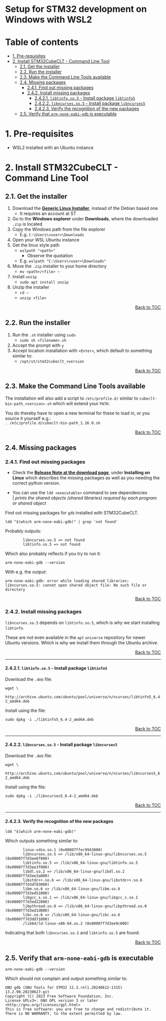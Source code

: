 <!-- Recommended: Use VSCode and the extension 'Markdown All in One' to edit -->

<!-- omit in toc -->
# Setup for STM32 development on Windows with WSL2

<!-- omit in toc -->
# Table of contents

- [1. Pre-requisites](#1-pre-requisites)
- [2. Install STM32CubeCLT - Command Line Tool](#2-install-stm32cubeclt---command-line-tool)
  - [2.1. Get the installer](#21-get-the-installer)
  - [2.2. Run the installer](#22-run-the-installer)
  - [2.3. Make the Command Line Tools available](#23-make-the-command-line-tools-available)
  - [2.4. Missing packages](#24-missing-packages)
    - [2.4.1. Find out missing packages](#241-find-out-missing-packages)
    - [2.4.2. Install missing packages](#242-install-missing-packages)
      - [2.4.2.1. `libtinfo.so.5` - Install package `libtinfo5`](#2421-libtinfoso5---install-package-libtinfo5)
      - [2.4.2.2. `libncurses.so.5` - Install package `libncurses5`](#2422-libncursesso5---install-package-libncurses5)
      - [2.4.2.3. Verify the recognition of the new packages](#2423-verify-the-recognition-of-the-new-packages)
  - [2.5. Verify that `arm-none-eabi-gdb` is executable](#25-verify-that-arm-none-eabi-gdb-is-executable)

# 1. Pre-requisites

- WSL2 installed with an Ubuntu instance

# 2. Install STM32CubeCLT - Command Line Tool

## 2.1. Get the installer

1. Download the [**Generic Linux Installer**](https://www.st.com/en/development-tools/stm32cubeclt.html), instead of the Debian based one
   - It requires an account at ST
2. Go to the **Windows explorer** under **Downloads**, where the downloaded `.zip` is located
3. Copy the Windows path from the file explorer
   - E.g. `C:\Users\<user>\Downloads`
4. Open your WSL Ubuntu instance
5. Get the linux style path
   - `wslpath "<path>"`
       - Observe the quotation
   - E.g. `wslpath "C:\Users\<user>\Downloads"`
6. Move the `.zip` installer to your home directory
   - `mv <path>/<file> ~`
7. Install `unzip`
   - `sudo apt install unzip`
8. Unzip the installer
   - `cd ~`
   - `unzip <file>`

<div align="right">
  <a href="#table-of-contents">Back to TOC</a>
</div>

## 2.2. Run the installer

1. Run the `.sh` installer using `sudo`
   - `sudo sh <filename>.sh`
2. Accept the prompt with `y`
3. Accept location installation with `<Enter>`, which default to something similar to:
   - `/opt/st/stm32cubeclt_<version`

<div align="right">
  <a href="#table-of-contents">Back to TOC</a>
</div>

## 2.3. Make the Command Line Tools available

The installation will also add a script to `/etc/profile.d/` similar to `cubeclt-bin-path_<version>.sh` which will extend your `PATH`.

You do thereby have to open a new terminal for these to load in, or you source it yourself e.g.:\
`. /etc/profile.d/cubeclt-bin-path_1.16.0.sh`

<div align="right">
  <a href="#table-of-contents">Back to TOC</a>
</div>

## 2.4. Missing packages

### 2.4.1. Find out missing packages

* Check the [**Release Note at the download page**](https://developer.arm.com/downloads/-/arm-gnu-toolchain-downloads), under **Installing on Linux** which describes the missing packages as well as you needing the correct python version.

* You can use the `ldd <executable>` command to see dependencies\
| *prints the shared objects (shared libraries) required by each program or shared object*

Find out missing packages for `gdb` installed with STM32CubeCLT.

`ldd "$(which arm-none-eabi-gdb)" | grep 'not found'`

Probably outputs:

```text
        libncurses.so.5 => not found
        libtinfo.so.5 => not found
```

Which also probably reflects if you try to run it:

```shell
arm-none-eabi-gdb --version
```

With e.g. the output:

```text
arm-none-eabi-gdb: error while loading shared libraries: libncurses.so.5: cannot open shared object file: No such file or directory
```

<div align="right">
  <a href="#table-of-contents">Back to TOC</a>
</div>

### 2.4.2. Install missing packages

`libncurses.so.5` depends on `libtinfo.so.5`, which is why we start installing `libtinfo`.

These are not even available in the `apt` `universe` repository for newer Ubuntu versions. Which is why we install them through the Ubuntu archive.

<div align="right">
  <a href="#table-of-contents">Back to TOC</a>
</div>

---

#### 2.4.2.1. `libtinfo.so.5` - Install package `libtinfo5`

Download the `.deb` file:

```shell
wget \
    http://archive.ubuntu.com/ubuntu/pool/universe/n/ncurses/libtinfo5_6.4-2_amd64.deb
```

Install using the file:

```shell
sudo dpkg -i ./libtinfo5_6.4-2_amd64.deb
```

<div align="right">
  <a href="#table-of-contents">Back to TOC</a>
</div>

---

#### 2.4.2.2. `libncurses.so.5` - Install package `libncurses5`


Download the `.deb` file:

```shell
wget \
    http://archive.ubuntu.com/ubuntu/pool/universe/n/ncurses/libncurses5_6.4-2_amd64.deb
```

Install using the file:

```shell
sudo dpkg -i ./libncurses5_6.4-2_amd64.deb
```

<div align="right">
  <a href="#table-of-contents">Back to TOC</a>
</div>

---

#### 2.4.2.3. Verify the recognition of the new packages

```shell
ldd "$(which arm-none-eabi-gdb)"
```

Which outputs something similar to:

```text
        linux-vdso.so.1 (0x00007ffec9943000)
        libncurses.so.5 => /lib/x86_64-linux-gnu/libncurses.so.5 (0x00007f7d3ee6f000)
        libtinfo.so.5 => /lib/x86_64-linux-gnu/libtinfo.so.5 (0x00007f7d3ee3f000)
        libdl.so.2 => /lib/x86_64-linux-gnu/libdl.so.2 (0x00007f7d3ee3a000)
        libstdc++.so.6 => /lib/x86_64-linux-gnu/libstdc++.so.6 (0x00007f7d3df83000)
        libm.so.6 => /lib/x86_64-linux-gnu/libm.so.6 (0x00007f7d3ed51000)
        libgcc_s.so.1 => /lib/x86_64-linux-gnu/libgcc_s.so.1 (0x00007f7d3ed22000)
        libpthread.so.0 => /lib/x86_64-linux-gnu/libpthread.so.0 (0x00007f7d3ed1d000)
        libc.so.6 => /lib/x86_64-linux-gnu/libc.so.6 (0x00007f7d3dd71000)
        /lib64/ld-linux-x86-64.so.2 (0x00007f7d3ee9c000)
```

Indicating that both `libncurses.so.5` and `libtinfo.so.5` are found.

<div align="right">
  <a href="#table-of-contents">Back to TOC</a>
</div>

## 2.5. Verify that `arm-none-eabi-gdb` is executable

```shell
arm-none-eabi-gdb --version
```

Which should not complain and output something similar to:

```text
GNU gdb (GNU Tools for STM32 12.3.rel1.20240612-1315) 13.2.90.20230627-git
Copyright (C) 2023 Free Software Foundation, Inc.
License GPLv3+: GNU GPL version 3 or later <http://gnu.org/licenses/gpl.html>
This is free software: you are free to change and redistribute it.
There is NO WARRANTY, to the extent permitted by law.
```

